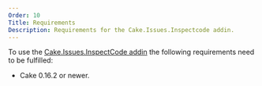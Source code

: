 ```yaml
---
Order: 10
Title: Requirements
Description: Requirements for the Cake.Issues.Inspectcode addin.
---
```

To use the [Cake.Issues.InspectCode addin] the following requirements need to be fulfilled:

* Cake 0.16.2 or newer.

[Cake.Issues.InspectCode addin]: https://www.nuget.org/packages/Cake.Issues.InspectCode